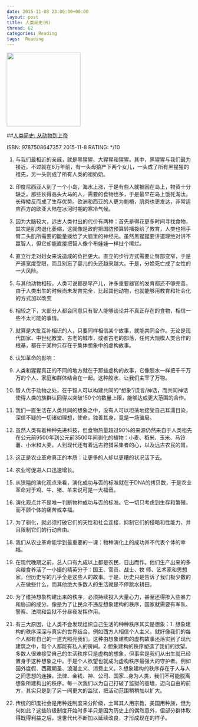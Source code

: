 ```yaml
---
date: 2015-11-08 23:00:00+00:00
layout: post
title: 人类简史(R)
thread: 62
categories: Reading
tags:  Reading
---
```


<img src="http://ec4.images-amazon.com/images/I/61Ol6E3dAJL.jpg" width="200" />

##[人类简史: 从动物到上帝](http://amzn.to/1NXBQOU)

ISBN: 9787508647357 2015-11-8 RATING: */10

1. 与我们最相近的亲戚，就是黑猩猩、大猩猩和猩猩。其中，黑猩猩与我们最为接近。不过就在6万年前，有一头母猿产下两个女儿，一头成了所有黑猩猩的祖先，另一头则成了所有人类的祖奶奶。

2. 印度尼西亚人到了一个小岛，海水上涨，于是有些人就被困在岛上，物资十分缺乏。那些长得高头大马的人，需要的食物也多，于是最早在岛上饿死淘汰。长得矮反而成了生存优势。欧洲和西亚的人更为魁梧，肌肉也更发达，非常适应西方的欧亚大陆在冰河时期的寒冷气候。

3. 因为大脑较大，远古人类付出的代价有两种：首先是得花更多时间寻找食物，其次是肌肉退化萎缩，这就像是政府把国防预算转播拨给了教育，人类也把手臂二头肌所需要的能量拨给了大脑里的神经元。虽然黑猩猩要讲道理绝对讲不赢智人，但它却能直接把智人像个布娃娃一样扯个稀烂。

4. 直立行走对妇女来说造成的负担更大。直立的步行方式需要让臀部变窄，于是产道宽度受限，而且别忘了婴儿的头还越来越大。于是，分娩死亡成了女性的一大风险。

5. 与其他动物相较，人类可说都是早产儿，许多重要器官的发育都还不够完善。由于人类出生的时候尚未发育完全，比起其他动物，也就能够用教育和社会化的方式加以改变

6. 相较之下，大部分人都会同意只有智人能够谈论并不真正存在的食物，相信一些不太可能的事情。

7. 就算是大批互补相识的人，只要同样相信某个故事，就能共同合作。无论是现代国家、中世纪教堂、古老的城市，或者古老的部落，任何大规模人类合作的根基，都在于某种只存在于集体想象中的虚构故事。

8. 认知革命的影响：


9. 人类和猩猩真正的不同的地方就在于那些虚构的故事，它像胶水一样把千千万万的个人、家庭和群体结合在一起。这种胶水，让我们主宰了万物。

10. 智人优于动物之处，在于智人可以构建共同的“想象”/谎言/神话，而共同神话使得人类的族群认同得以突破150个的数量上限，能够达成更大范围的合作。

11. 我们一直生活在人类共同的想象之中，没有人可以坦荡地接受自己耳濡目染，深信不疑的一切诸如理想，使命，独善其身，竟是一场骗局。

12. 虽然人类有着种种先进科技，但食物热量超过90%的来源仍然来自于人类祖先在公元前9500年到公元前3500年间驯化的植物：小麦、稻米、玉米、马铃薯、小米和大麦。人到现代还有着远古狩猎采集者的心，以及远古农民的胃。

13. 这正是农业革命真正的本质：让更多的人却以更糟的状况活下去。

14. 农业可促进人口迅速增长。

15. 从狭隘的演化观点来看，演化成功与否的标准就在于DNA的拷贝数，于是农业革命对于鸡、牛、猪、羊来说可是一大福音。

16. 演化观点并不是唯一判断物种成功与否的标准。它一切只考虑到生存和繁殖，而不顾个体的痛苦或幸福。

17. 为了驯化，就必须打破它们的天性和社会连接，抑制它们的侵略和性能力，并且限制它们的行动自由。

18. 我们从农业革命能学到最重要的一课：物种演化上的成功并不代表个体的幸福。

19. 在现代晚期之前，总人口有九成以上都是农民，日出而作。他们生产出来的多余粮食养活了一小撮的精英分子：国王、官员、战士、牧
师、艺术家和思想家，但历史写的几乎全是这些人的故事。于是，历史只是告诉了我们极少数的人在做些什么，而其他绝大多数人的生活就是不停跳水耕田。

20. 为了维持想象构建出来的秩序，必须持续投入大量心力，甚至还得掺入些暴力和胁迫的成分。像是为了让民众不违反想象建构的秩序，国家就需要有军队、警察、法院和监狱不分昼夜发挥作用。

21. 有三大原因，让人类不会发现组织自己生活的种种秩序其实是想象：1. 想象建构的秩序深深与真实的世界结合。例如西方人相信个人主义，就好像我们的每个人都有自己的一道光照亮我们。这种由想象建构的虚构故事还落实到了现代建筑之中，每个人都能有私人的房间。2.想象建构的秩序塑造了我们的欲望。多数人很难接受自己的生活秩序只是虚构的想象，但事实是我们从出生就已经置身于这种想象之中。于是个人欲望也就成为虚构秩序最强大的守护者。例如国外度假、西藏朝圣、浪漫主义、消费主义。3.想象建构的秩序存在于人与人之间思想的连接。法律、金钱、神、公司、国家...身为人类，我们不可能脱离想象所建构出的秩序。每一次我们以为自己打破了监狱的高墙，迈向自由的前方，其实只是到了另一间更大的监狱，把活动范围稍稍加以扩大。

22. 传统的印度社会是用种姓制度来分阶级，土耳其人用宗教，美国用种族，但为何如此？这些阶级制度开始时多半只是因为历史上的偶然意外，但部分群体取得既得利益之后，世世代代不断加以延续改良，才形成现在的样子。